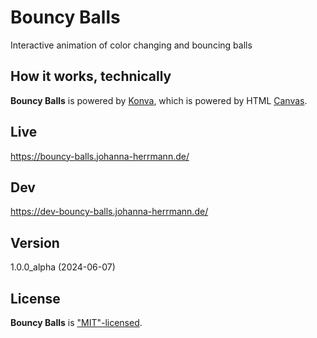 # Bouncy Balls

Interactive animation of color changing and bouncing balls

## How it works, technically
**Bouncy Balls** is powered by [Konva](https://www.npmjs.com/package/konva),
which is powered by HTML [Canvas](https://www.w3schools.com/graphics/canvas_intro.asp).

## Live
https://bouncy-balls.johanna-herrmann.de/

## Dev
https://dev-bouncy-balls.johanna-herrmann.de/

## Version
1.0.0_alpha (2024-06-07)

## License
**Bouncy Balls** is ["MIT"-licensed](./LICENSE).
